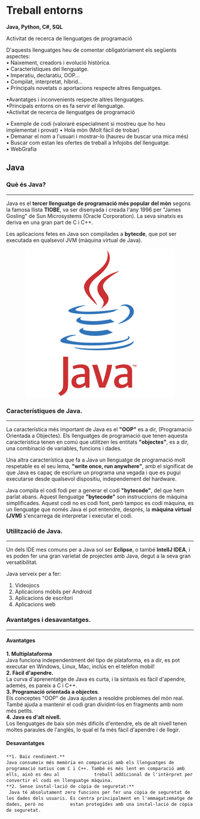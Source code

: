 # Treball entorns
**Java, Python, C#, SQL**

Activitat de recerca de llenguatges de programació      

D'aquests llenguatges heu de comentar obligatòriament els següents aspectes:               
• Naixement, creadors i evolució històrica.                    
• Característiques del llenguatge.               
• Imperatiu, declaratiu, OOP...               
• Compilat, interpretat, híbrid...               
• Principals novetats o aportacions respecte altres llenguatges.               

•Avantatges i inconvenients respecte altres llenguatges.               
•Principals entorns on es fa servir el llenguatge.               
•Activitat de recerca de llenguatges de programació               

• Exemple de codi (valoraré especialment si mostreu que ho heu implementat i
provat)
• Hola mòn (Molt fàcil de trobar)               
• Demanar el nom a l'usuari i mostrar-lo (haureu de buscar una mica més)               
• Buscar com estan les ofertes de treball a Infojobs del llenguatge.               
• WebGrafia               

## Java
### Què és Java?
---
Java es el **tercer llenguatge de programació més popular del mòn** segons la famosa llista **TIOBE**, va ser disenyada i creada l'any 1996 per "James Gosling" de Sun Microsystems (Oracle Corporation). La seva sinatxis es deriva en una gran part de C i C++. 

Les aplicacions fetes en Java son compilades a **bytecde**, que pot ser executada en qualsevol JVM (màquina virtual de Java).
<p align="center">
  <img src="java1.svg" />
</p>

### Característiques de Java.
---
La característica més important de Java es el **"OOP"** es a dir, (Programació Orientada a Objectes). Els llenguatges de programació que tenen aquesta característica tenen en comú que utilitzen les entitats **"objectes"**, es a dir, una combinació de variables, funcions i dades.

Una altra característica que fa a Java un llenguatge de programació molt respetable es el seu lema, **"write once, run anywhere"**, amb el significat de que Java es capaç de escriure un programa una vegada i que es pugui executarse desde qualsevol dispositiu, independement del hardware.

Java compila el codi fodi per a generar el codi **"bytecode"**, del que hem parlat abans. Aquest llenguatge **"bytecode"** son instruccions de màquina simplificades. Aquest codi no es codi font, però tampoc es codi màquina, es un llenguatge que només Java el pot entendre, després, la **màquina virtual (JVM)** s'encarrega de interpretar i executar el codi.

### Utilització de Java.
---
Un dels IDE mes comuns per a Java sol ser **Eclipse**, o també **IntelIJ IDEA**, i es poden fer una gran varietat de projectes amb Java, degut a la seva gran versatibilitat. 

Java serveix per a fer:
  1. Videojocs
  2. Aplicacions móbils per Android
  3. Aplicacions de escritori
  4. Aplicacions web
 
### Avantatges i desavantatges.
---
#### Avantatges ####

**1. Multiplataforma**      
        Java funciona independentment del tipo de plataforma, es a dir, es pot executar en Windows, Linux, Mac, inclús en el telèfon mobil!            
**2. Fàcil d'apendre.**                
       La curva d'aprenentatge de Java es curta, i la sintaxis es fàcil d'apendre, ademés, es pareix a C i C++.     
**3. Programació orientada a objectes**.                 
       Els conceptes "OOP" de Java ajuden a resoldre problemes del món real. També ajuda a mantenir el codi gran dividint-los en fragments amb nom més petits.      
**4. Java es d'alt nivell.**                
        Los llenguatges de baix sòn més dificils d'entendre, els de alt nivell tenen moltes paraules de l'anglès, lo qual el fa més fàcil d'apendre i de llegir.      


#### Desavantatges ####    
    **1. Baix rendiment.**          
    Java consumeix més memòria en comparació amb els llenguatges de programació natius com C i C++. També és més lent en comparació amb ells, això es deu al             treball addicional de l'intèrpret per convertir el codi en llenguatge màquina.          
    **2. Sense instal·lació de còpia de seguretat:**          
     Java té absolutament zero funcions per fer una còpia de seguretat de les dades dels usuaris. Es centra principalment en l'emmagatzematge de dades, però no          estan protegides amb una instal·lació de còpia de seguretat.          

